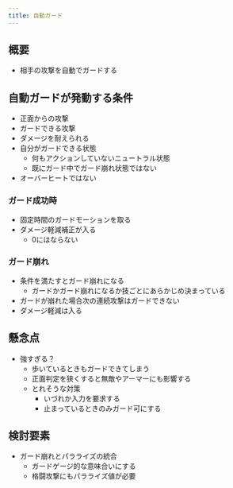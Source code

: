 ```yaml
---
title: 自動ガード
---
```


## 概要
* 相手の攻撃を自動でガードする

## 自動ガードが発動する条件
* 正面からの攻撃
* ガードできる攻撃
* ダメージを耐えられる
* 自分がガードできる状態
    * 何もアクションしていないニュートラル状態
    * 既にガード中でガード崩れ状態ではない
* オーバーヒートではない

### ガード成功時
* 固定時間のガードモーションを取る
* ダメージ軽減補正が入る
    * 0にはならない

### ガード崩れ
* 条件を満たすとガード崩れになる
    * ガードかガード崩れになるか技ごとにあらかじめ決まっている
* ガードが崩れた場合次の連続攻撃はガードできない
* ダメージ軽減は入る

## 懸念点
* 強すぎる？
    * 歩いているときもガードできてしまう
    * 正面判定を狭くすると無敵やアーマーにも影響する
    * とれそうな対策
        * いづれか入力を要求する
        * 止まっているときのみガード可にする

## 検討要素
* ガード崩れとパラライズの統合
    * ガードゲージ的な意味合いにする
    * 格闘攻撃にもパラライズ値が必要
    